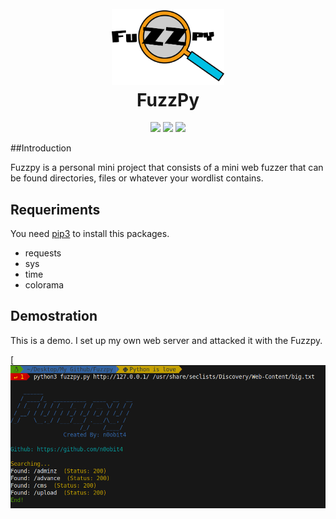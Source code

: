 <h1 align="center">
  <br>
  <a href="https://github.com/n0obit4/Fuzzpy"><img src="https://raw.githubusercontent.com/n0obit4/Fuzzpy/master/Logo.png" alt="FuzzPy Logo" border="0" width="180"></a>
  <br>
  FuzzPy
  <br>
</h1>

<p align="center">
  <img src="https://img.shields.io/badge/Release-v1.0-Red.svg">
  <img src="https://img.shields.io/badge/License-APACHE%202.0-brightyellow.svg">
  <img src="https://img.shields.io/badge/Platform-All-yellow.svg">
</p>

##Introduction

Fuzzpy is a personal mini project that consists of a mini web fuzzer that can be found directories, files or whatever your wordlist contains.

## Requeriments

You need [pip3](https://help.dreamhost.com/hc/es/articles/115000699011-Usar-pip3-para-instalar-m%C3%B3dulos-de-Python3) to install this packages.
 
  - requests
  - sys
  - time
  - colorama
  
 ## Demostration
 
 This is a demo. I set up my own web server and attacked it with the Fuzzpy.
 
 [![Fuzzpy demostration](https://raw.githubusercontent.com/n0obit4/Fuzzpy/master/Demostration.png)
